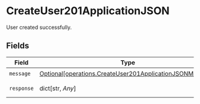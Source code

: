 # CreateUser201ApplicationJSON

User created successfully.


## Fields

| Field                                                                                                                          | Type                                                                                                                           | Required                                                                                                                       | Description                                                                                                                    |
| ------------------------------------------------------------------------------------------------------------------------------ | ------------------------------------------------------------------------------------------------------------------------------ | ------------------------------------------------------------------------------------------------------------------------------ | ------------------------------------------------------------------------------------------------------------------------------ |
| `message`                                                                                                                      | [Optional[operations.CreateUser201ApplicationJSONMessage]](undefined/models/operations/createuser201applicationjsonmessage.md) | :heavy_check_mark:                                                                                                             | N/A                                                                                                                            |
| `response`                                                                                                                     | dict[str, *Any*]                                                                                                               | :heavy_check_mark:                                                                                                             | The portal user entity                                                                                                         |